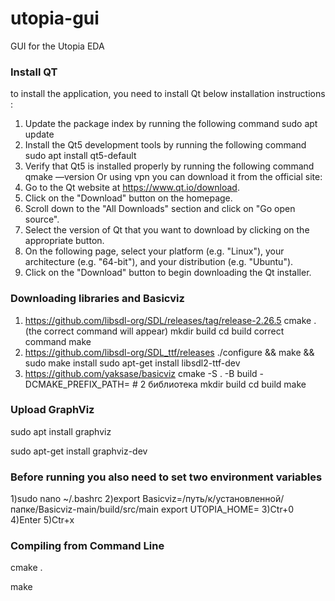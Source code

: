 # utopia-gui
GUI for the Utopia EDA

### Install QT

to install the application, you need to install Qt below installation instructions : 
1) Update the package index by running the following command
sudo apt update
2) Install the Qt5 development tools by running the following command
sudo apt install qt5-default
3) Verify that Qt5 is installed properly by running the following command
qmake —version
Or using vpn you can download it from the official site:
1) Go to the Qt website at https://www.qt.io/download.
2) Click on the "Download" button on the homepage.
3) Scroll down to the "All Downloads" section and click on "Go open source".
4) Select the version of Qt that you want to download by clicking on the appropriate button.
5) On the following page, select your platform (e.g. "Linux"), your architecture (e.g. "64-bit"), and your distribution (e.g. "Ubuntu").
6) Click on the "Download" button to begin downloading the Qt installer. 
### Downloading libraries and Basicviz
1) https://github.com/libsdl-org/SDL/releases/tag/release-2.26.5
  cmake . (the correct command will appear)
  mkdir build
  cd build
  correct command
  make
2) https://github.com/libsdl-org/SDL_ttf/releases
  ./configure && make && sudo make install
  sudo apt-get install libsdl2-ttf-dev
3) https://github.com/yaksase/basicviz
   cmake -S . -B build -DCMAKE_PREFIX_PATH=<sdl2ttf-dir> # 2 библиотека
   mkdir build
   cd build
   make
### Upload GraphViz

sudo apt install graphviz

sudo apt-get install graphviz-dev
  
### Before running you also need to set two environment variables
1)sudo nano ~/.bashrc
2)export Basicviz=/путь/к/установленной/папке/Basicviz-main/build/src/main
  export UTOPIA_HOME=
3)Ctr+0
4)Enter
5)Ctr+x
### Compiling from Command Line
cmake .

make 


